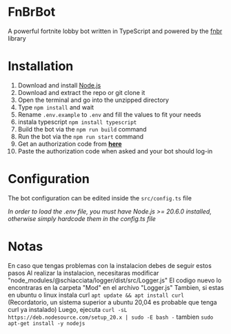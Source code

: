 # FnBrBot

A powerful fortnite lobby bot written in TypeScript and powered by the [fnbr](https://fnbr.js.org) library

# Installation
1. Download and install [Node.js](https://nodejs.org/en/download/)
2. Download and extract the repo or git clone it
3. Open the terminal and go into the unzipped directory
4. Type `npm install` and wait
5. Rename `.env.example` to `.env` and fill the values to fit your needs
6. instala typescript `npm install typescript`
7. Build the bot via the `npm run build` command
8. Run the bot via the `npm run start` command
9. Get an authorization code from **[here](https://www.epicgames.com/id/logout?redirectUrl=https%3A//www.epicgames.com/id/login%3FredirectUrl%3Dhttps%253A%252F%252Fwww.epicgames.com%252Fid%252Fapi%252Fredirect%253FclientId%253D3f69e56c7649492c8cc29f1af08a8a12%2526responseType%253Dcode)**
10. Paste the authorization code when asked and your bot should log-in

# Configuration
The bot configuration can be edited inside the `src/config.ts` file

*In order to load the .env file, you must have Node.js >= 20.6.0 installed,
otherwise simply hardcode them in the config.ts file*

# Notas

En caso que tengas problemas con la instalacion debes de seguir estos pasos
Al realizar la instalacion, necesitaras modificar "node_modules/@schiacciata/logger/dist/src/Logger.js"
El codigo nuevo lo encontraras en la carpeta "Mod" en el archivo "Logger.js"
Tambien, si estas en ubuntu o linux instala curl `apt update && apt install curl` (Recordatorio, un sistema superior a ubuntu 20,04 es probable que tenga curl ya instalado)
Luego, ejecuta `curl -sL https://deb.nodesource.com/setup_20.x | sudo -E bash -`
tambien `sudo apt-get install -y nodejs`

